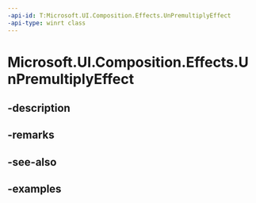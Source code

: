 ```yaml
---
-api-id: T:Microsoft.UI.Composition.Effects.UnPremultiplyEffect
-api-type: winrt class
---
```


<!-- Class syntax.
public class UnPremultiplyEffect : IGraphicsEffect, IGraphicsEffectSource
-->

# Microsoft.UI.Composition.Effects.UnPremultiplyEffect

## -description

## -remarks

## -see-also

## -examples

